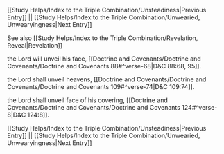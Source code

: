 [[Study Helps/Index to the Triple Combination/Unsteadiness|Previous Entry]]  ||  [[Study Helps/Index to the Triple Combination/Unwearied, Unwearyingness|Next Entry]]

 See also [[Study Helps/Index to the Triple Combination/Revelation, Reveal|Revelation]]

 the Lord will unveil his face, [[Doctrine and Covenants/Doctrine and Covenants/Doctrine and Covenants 88#^verse-68|D&C 88:68, 95]].

 the Lord shall unveil heavens, [[Doctrine and Covenants/Doctrine and Covenants/Doctrine and Covenants 109#^verse-74|D&C 109:74]].

 the Lord shall unveil face of his covering, [[Doctrine and Covenants/Doctrine and Covenants/Doctrine and Covenants 124#^verse-8|D&C 124:8]].

[[Study Helps/Index to the Triple Combination/Unsteadiness|Previous Entry]]  ||  [[Study Helps/Index to the Triple Combination/Unwearied, Unwearyingness|Next Entry]]